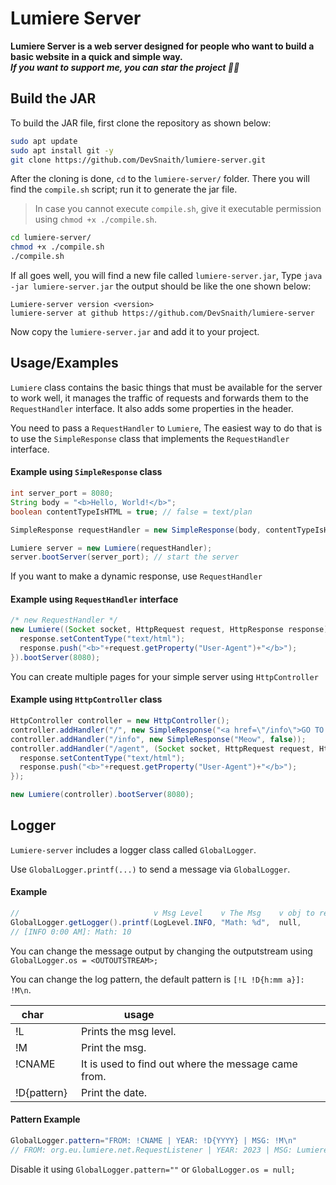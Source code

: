# Lumiere Server
**Lumiere Server is a web server designed for people who want to build a basic website in a quick and simple way.**<br>
**_If you want to support me, you can star the project 👀🌃_**
## Build the JAR
To build the JAR file, first clone the repository as shown below:
```bash
sudo apt update
sudo apt install git -y
git clone https://github.com/DevSnaith/lumiere-server.git
```

After the cloning is done, ``cd`` to the ``lumiere-server/`` folder. There you will find the `compile.sh` script; run it to generate the jar file.
>In case you cannot execute `compile.sh`, give it executable permission using `chmod +x ./compile.sh`.

```bash
cd lumiere-server/
chmod +x ./compile.sh
./compile.sh
```

If all goes well, you will find a new file called ``lumiere-server.jar``, Type ``java -jar lumiere-server.jar`` the output should be like the one shown below:

```
Lumiere-server version <version>
lumiere-server at github https://github.com/DevSnaith/lumiere-server
```

Now copy the ``lumiere-server.jar`` and add it to your project.

## Usage/Examples
`Lumiere` class contains the basic things that must be available for the server to work well, it manages the traffic of requests and forwards them to the `RequestHandler` interface. It also adds some properties in the header.

You need to pass a `RequestHandler` to `Lumiere`, The easiest way to do that is to use the `SimpleResponse` class that implements the `RequestHandler` interface.

#### Example using ``SimpleResponse`` class
```java
int server_port = 8080;
String body = "<b>Hello, World!</b>";
boolean contentTypeIsHTML = true; // false = text/plan

SimpleResponse requestHandler = new SimpleResponse(body, contentTypeIsHTML);

Lumiere server = new Lumiere(requestHandler);
server.bootServer(server_port); // start the server
```

If you want to make a dynamic response, use ``RequestHandler``
#### Example using ``RequestHandler`` interface
```java
/* new RequestHandler */
new Lumiere((Socket socket, HttpRequest request, HttpResponse response) -> {
  response.setContentType("text/html");
  response.push("<b>"+request.getProperty("User-Agent")+"</b>");
}).bootServer(8080);
```

You can create multiple pages for your simple server using ``HttpController``

#### Example using ``HttpController`` class
```java
HttpController controller = new HttpController();
controller.addHandler("/", new SimpleResponse("<a href=\"/info\">GO TO INFO</a>", true));
controller.addHandler("/info", new SimpleResponse("Meow", false));
controller.addHandler("/agent", (Socket socket, HttpRequest request, HttpResponse response) -> {
  response.setContentType("text/html");
  response.push("<b>"+request.getProperty("User-Agent")+"</b>");
});

new Lumiere(controller).bootServer(8080);
```

## Logger

``Lumiere-server`` includes a logger class called ``GlobalLogger``.

Use ``GlobalLogger.printf(...)`` to send a message via ``GlobalLogger``.
#### Example

```java
//                              v Msg Level    v The Msg    v obj to return   v formatting the msg
GlobalLogger.getLogger().printf(LogLevel.INFO, "Math: %d",  null,             (5 + 5));
// [INFO 0:00 AM]: Math: 10
```

You can change the message output by changing the outputstream using ``GlobalLogger.os = <OUTOUTSTREAM>;``

You can change the log pattern, the default pattern is ``[!L !D{h:mm a}]: !M\n``.

| char        | usage                                               |
|-------------|-----------------------------------------------------|
| !L          | Prints the msg level.                               |
| !M          | Print the msg.                                      |
| !CNAME      | It is used to find out where the message came from. |
| !D{pattern} | Print the date.                                     |


#### Pattern Example
```java
GlobalLogger.pattern="FROM: !CNAME | YEAR: !D{YYYY} | MSG: !M\n"
// FROM: org.eu.lumiere.net.RequestListener | YEAR: 2023 | MSG: Lumiere using port 8080
```

Disable it using ``GlobalLogger.pattern=""`` or ``GlobalLogger.os = null;``
